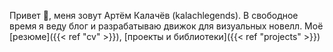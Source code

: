 Привет 👋, меня зовут Артём Калачёв (kalachlegends). В свободное время я веду блог и разрабатываю движок для визуальных новелл.
Моё [резюме]({{< ref "cv" >}}), [проекты и библиотеки]({{< ref "projects" >}})
